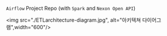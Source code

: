 `Airflow` Project Repo (with `Spark` and `Nexon Open API`)

<img src="./ETLarchitecture-diagram.jpg", alt="아키텍쳐 다이어그램",width="600"/>